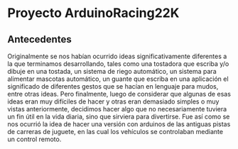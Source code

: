 # Proyecto ArduinoRacing22K

## Antecedentes

Originalmente se nos habían ocurrido ideas significativamente diferentes a la que terminamos desarrollando, tales como una tostadora que escriba y/o dibuje en una tostada, un sistema de riego automático, un sistema para alimentar mascotas automático, un guante que escriba en una aplicación el significado de diferentes gestos que se hacían en lenguaje para mudos, entre otras ideas. Pero finalmente, luego de considerar que algunas de esas ideas eran muy difíciles de hacer y otras eran demasiado simples o muy vistas anteriormente, decidimos hacer algo que no necesariamente tuviera un fin útil en la vida diaria, sino que sirviera para divertirse. Fue así como se nos ocurrió la idea de hacer una versión con arduinos de las antiguas pistas de carreras de juguete, en las cual los vehículos se controlaban mediante un control remoto.
